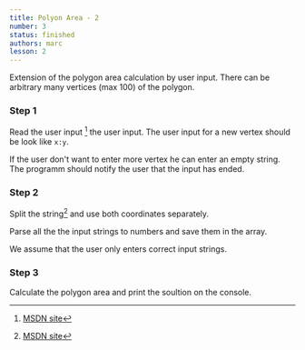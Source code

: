 ```yaml
---
title: Polyon Area - 2
number: 3
status: finished
authors: marc
lesson: 2
---
```


Extension of the polygon area calculation by user input. There can be arbitrary many vertices (max 100) of the polygon.

### Step 1

Read the user input [^user_input] the user input. The user input for a new vertex should be look like `x:y`.

[^user_input]:
    [MSDN site](https://msdn.microsoft.com/de-de/library/system.console.readline%28v=vs.110%29.aspx)

If the user don't want to enter more vertex he can enter an empty string. The programm should notify the user that the input has ended.

### Step 2

Split the string[^string_split] and use both coordinates separately.

[^string_split]:
    [MSDN site](https://msdn.microsoft.com/de-de/library/tabh47cf%28v=vs.110%29.aspx)

Parse all the the input strings to numbers and save them in the array. 

We assume that the user only enters correct input strings.

### Step 3

Calculate the polygon area and print the soultion on the console.